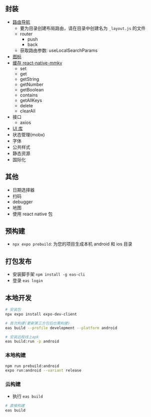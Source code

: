 ## 封装

- [路由导航](https://docs.expo.dev/router/introduction/)
  - 要为目录创建布局路由，请在目录中创建名为 `_layout.js` 的文件
  - router
    - push
    - back
  - 获取路由参数: useLocalSearchParams
- [图标](https://expo.nodejs.cn/guides/icons/#expovector-icons)
- [缓存 react-native-mmkv](https://github.com/mrousavy/react-native-mmkv)
  - set
  - get
  - getString
  - getNumber
  - getBoolean
  - contains
  - getAllKeys
  - delete
  - clearAll
- 接口
  - axios
- [UI 库](https://nativebase.io/)
- 状态管理(mobx)
- 字体
- 公共样式
- 静态资源
- 国际化

## 其他

- 日期选择器
- 扫码
- debugger
- 地图
- 使用 react native 包

## 预构建

- `npx expo prebuild`: 为您的项目生成本机 android 和 ios 目录

## 打包发布

- 安装脚手架 `npm install -g eas-cli`
- 登录 `eas login`

## 本地开发

```sh
# 安装包
npx expo install expo-dev-client

# 首次构建(更新第三方包后也需构建)
eas build --profile development --platform android

# 安装远程线上apk
eas build:run -p android
```

### 本地构建

```sh
npm run prebuild:android
expo run:android --variant release
```

### 云构建

- 执行 `eas build`

```sh
# 直接构建
eas build
```
